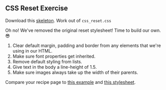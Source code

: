 ## CSS Reset Exercise

Download this [skeleton][skeleton]. Work out of `css_reset.css`

[skeleton]: ./skeleton.zip

Oh no! We've removed the original reset stylesheet! Time to build our own. :sunglasses:

1. Clear default margin, padding and border from any elements that we're using in our HTML.
2. Make sure font properties get inherited.
3. Remove default styling from lists.
4. Give text in the body a line-height of 1.5.
5. Make sure images always take up the width of their parents.


Compare your recipe page to [this example](./solution/example.html) and [this stylesheet](./solution/assets/css_reset.css).
